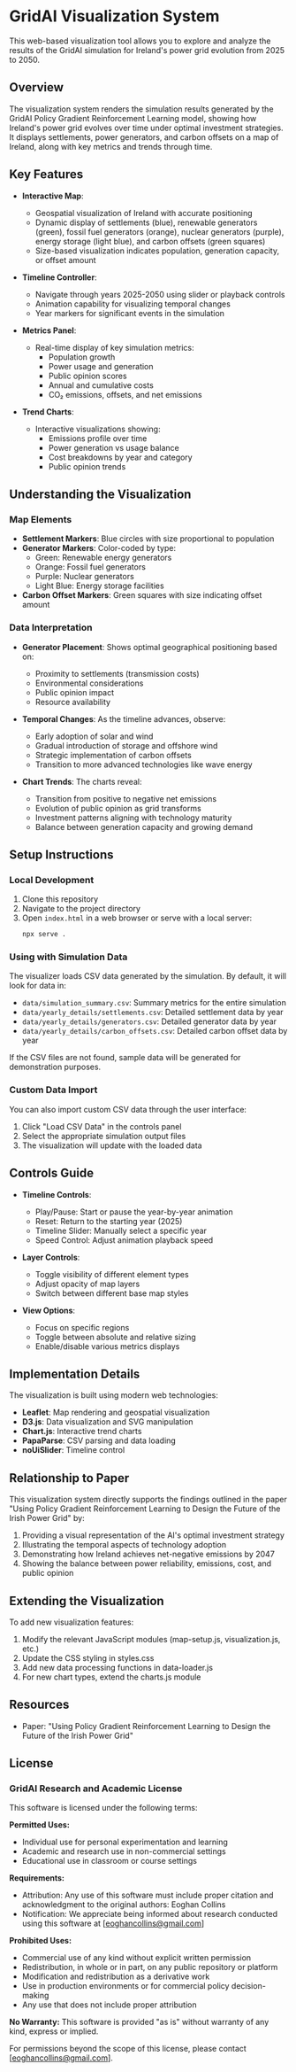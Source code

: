 # GridAI Visualization System

This web-based visualization tool allows you to explore and analyze the results of the GridAI simulation for Ireland's power grid evolution from 2025 to 2050.

## Overview

The visualization system renders the simulation results generated by the GridAI Policy Gradient Reinforcement Learning model, showing how Ireland's power grid evolves over time under optimal investment strategies. It displays settlements, power generators, and carbon offsets on a map of Ireland, along with key metrics and trends through time.

## Key Features

- **Interactive Map**: 
  - Geospatial visualization of Ireland with accurate positioning
  - Dynamic display of settlements (blue), renewable generators (green), fossil fuel generators (orange), nuclear generators (purple), energy storage (light blue), and carbon offsets (green squares)
  - Size-based visualization indicates population, generation capacity, or offset amount

- **Timeline Controller**:
  - Navigate through years 2025-2050 using slider or playback controls
  - Animation capability for visualizing temporal changes
  - Year markers for significant events in the simulation

- **Metrics Panel**:
  - Real-time display of key simulation metrics:
    - Population growth
    - Power usage and generation
    - Public opinion scores
    - Annual and cumulative costs
    - CO₂ emissions, offsets, and net emissions

- **Trend Charts**:
  - Interactive visualizations showing:
    - Emissions profile over time
    - Power generation vs usage balance
    - Cost breakdowns by year and category
    - Public opinion trends

## Understanding the Visualization

### Map Elements

- **Settlement Markers**: Blue circles with size proportional to population
- **Generator Markers**: Color-coded by type:
  - Green: Renewable energy generators
  - Orange: Fossil fuel generators
  - Purple: Nuclear generators
  - Light Blue: Energy storage facilities
- **Carbon Offset Markers**: Green squares with size indicating offset amount

### Data Interpretation

- **Generator Placement**: Shows optimal geographical positioning based on:
  - Proximity to settlements (transmission costs)
  - Environmental considerations
  - Public opinion impact
  - Resource availability

- **Temporal Changes**: As the timeline advances, observe:
  - Early adoption of solar and wind
  - Gradual introduction of storage and offshore wind
  - Strategic implementation of carbon offsets
  - Transition to more advanced technologies like wave energy

- **Chart Trends**: The charts reveal:
  - Transition from positive to negative net emissions
  - Evolution of public opinion as grid transforms
  - Investment patterns aligning with technology maturity
  - Balance between generation capacity and growing demand

## Setup Instructions

### Local Development

1. Clone this repository
2. Navigate to the project directory
3. Open `index.html` in a web browser or serve with a local server:
   ```bash
   npx serve .
   ```

### Using with Simulation Data

The visualizer loads CSV data generated by the simulation. By default, it will look for data in:

- `data/simulation_summary.csv`: Summary metrics for the entire simulation
- `data/yearly_details/settlements.csv`: Detailed settlement data by year
- `data/yearly_details/generators.csv`: Detailed generator data by year
- `data/yearly_details/carbon_offsets.csv`: Detailed carbon offset data by year

If the CSV files are not found, sample data will be generated for demonstration purposes.

### Custom Data Import

You can also import custom CSV data through the user interface:

1. Click "Load CSV Data" in the controls panel
2. Select the appropriate simulation output files
3. The visualization will update with the loaded data

## Controls Guide

- **Timeline Controls**:
  - Play/Pause: Start or pause the year-by-year animation
  - Reset: Return to the starting year (2025)
  - Timeline Slider: Manually select a specific year
  - Speed Control: Adjust animation playback speed

- **Layer Controls**:
  - Toggle visibility of different element types
  - Adjust opacity of map layers
  - Switch between different base map styles

- **View Options**:
  - Focus on specific regions
  - Toggle between absolute and relative sizing
  - Enable/disable various metrics displays

## Implementation Details

The visualization is built using modern web technologies:

- **Leaflet**: Map rendering and geospatial visualization
- **D3.js**: Data visualization and SVG manipulation
- **Chart.js**: Interactive trend charts
- **PapaParse**: CSV parsing and data loading
- **noUiSlider**: Timeline control

## Relationship to Paper

This visualization system directly supports the findings outlined in the paper "Using Policy Gradient Reinforcement Learning to Design the Future of the Irish Power Grid" by:

1. Providing a visual representation of the AI's optimal investment strategy
2. Illustrating the temporal aspects of technology adoption
3. Demonstrating how Ireland achieves net-negative emissions by 2047
4. Showing the balance between power reliability, emissions, cost, and public opinion

## Extending the Visualization

To add new visualization features:

1. Modify the relevant JavaScript modules (map-setup.js, visualization.js, etc.)
2. Update the CSS styling in styles.css
3. Add new data processing functions in data-loader.js
4. For new chart types, extend the charts.js module

## Resources

- Paper: "Using Policy Gradient Reinforcement Learning to Design the Future of the Irish Power Grid"

## License

### GridAI Research and Academic License

This software is licensed under the following terms:

**Permitted Uses:**
- Individual use for personal experimentation and learning
- Academic and research use in non-commercial settings
- Educational use in classroom or course settings

**Requirements:**
- Attribution: Any use of this software must include proper citation and acknowledgment to the original authors: Eoghan Collins
- Notification: We appreciate being informed about research conducted using this software at [eoghancollins@gmail.com]

**Prohibited Uses:**
- Commercial use of any kind without explicit written permission
- Redistribution, in whole or in part, on any public repository or platform
- Modification and redistribution as a derivative work
- Use in production environments or for commercial policy decision-making
- Any use that does not include proper attribution

**No Warranty:** This software is provided "as is" without warranty of any kind, express or implied.

For permissions beyond the scope of this license, please contact [eoghancollins@gmail.com].